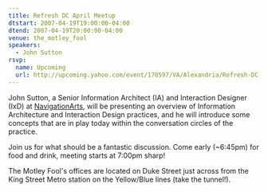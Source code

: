 ```yaml
---
title: Refresh DC April Meetup
dtstart: 2007-04-19T19:00:00-04:00
dtend: 2007-04-19T20:00:00-04:00
venue: the_motley_fool
speakers:
  - John Sutton
rsvp:
  name: Upcoming
  url: http://upcoming.yahoo.com/event/170597/VA/Alexandria/Refresh-DC-April-meetup/The-Motley-Fool/
---
```


John Sutton, a Senior Information Architect (IA) and Interaction Designer (IxD) at [NavigationArts](http://www.navigationarts.com/), will be presenting an overview of Information Architecture and Interaction Design practices, and he will introduce some concepts that are in play today within the conversation circles of the practice.

Join us for what should be a fantastic discussion. Come early (~6:45pm) for food and drink, meeting starts at 7:00pm sharp!

The Motley Fool's offices are located on Duke Street just across from the King Street Metro station on the Yellow/Blue lines (take the tunnel!).